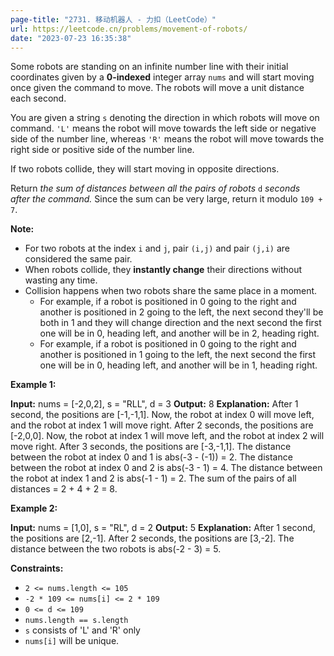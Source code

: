 ```yaml
---
page-title: "2731. 移动机器人 - 力扣（LeetCode）"
url: https://leetcode.cn/problems/movement-of-robots/
date: "2023-07-23 16:35:38"
---
```

Some robots are standing on an infinite number line with their initial coordinates given by a **0-indexed** integer array `nums` and will start moving once given the command to move. The robots will move a unit distance each second.

You are given a string `s` denoting the direction in which robots will move on command. `'L'` means the robot will move towards the left side or negative side of the number line, whereas `'R'` means the robot will move towards the right side or positive side of the number line.

If two robots collide, they will start moving in opposite directions.

Return *the sum of distances between all the pairs of robots* `d` *seconds after the command.* Since the sum can be very large, return it modulo `109 + 7`.

**Note:**

-   For two robots at the index `i` and `j`, pair `(i,j)` and pair `(j,i)` are considered the same pair.
-   When robots collide, they **instantly change** their directions without wasting any time.
-   Collision happens when two robots share the same place in a moment.
    -   For example, if a robot is positioned in 0 going to the right and another is positioned in 2 going to the left, the next second they'll be both in 1 and they will change direction and the next second the first one will be in 0, heading left, and another will be in 2, heading right.
    -   For example, if a robot is positioned in 0 going to the right and another is positioned in 1 going to the left, the next second the first one will be in 0, heading left, and another will be in 1, heading right.

**Example 1:**

**Input:** nums = \[-2,0,2\], s = "RLL", d = 3
**Output:** 8
**Explanation:** 
After 1 second, the positions are \[-1,-1,1\]. Now, the robot at index 0 will move left, and the robot at index 1 will move right.
After 2 seconds, the positions are \[-2,0,0\]. Now, the robot at index 1 will move left, and the robot at index 2 will move right.
After 3 seconds, the positions are \[-3,-1,1\].
The distance between the robot at index 0 and 1 is abs(-3 - (-1)) = 2.
The distance between the robot at index 0 and 2 is abs(-3 - 1) = 4.
The distance between the robot at index 1 and 2 is abs(-1 - 1) = 2.
The sum of the pairs of all distances = 2 + 4 + 2 = 8.

**Example 2:**

**Input:** nums = \[1,0\], s = "RL", d = 2
**Output:** 5
**Explanation:** 
After 1 second, the positions are \[2,-1\].
After 2 seconds, the positions are \[3,-2\].
The distance between the two robots is abs(-2 - 3) = 5.

**Constraints:**

-   `2 <= nums.length <= 105`
-   `-2 * 109 <= nums[i] <= 2 * 109`
-   `0 <= d <= 109`
-   `nums.length == s.length` 
-   `s` consists of 'L' and 'R' only
-   `nums[i]` will be unique.